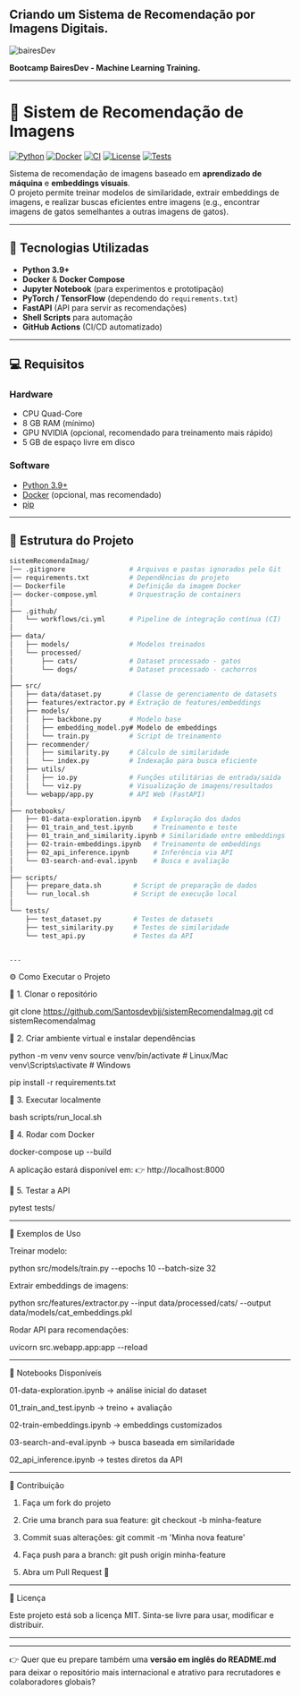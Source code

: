 ## Criando um Sistema de Recomendação por Imagens Digitais.

![bairesDev](https://github.com/user-attachments/assets/38e4f46b-98ba-48fc-86e6-793560fdf4cf)


**Bootcamp BairesDev - Machine Learning Training.**


---



# 📸 Sistem de Recomendação de Imagens 

[![Python](https://img.shields.io/badge/Python-3.9%2B-blue.svg)](https://www.python.org/)
[![Docker](https://img.shields.io/badge/Docker-Ready-blue.svg)](https://www.docker.com/)
[![CI](https://github.com/Santosdevbjj/sistemRecomendaImag/actions/workflows/ci.yml/badge.svg)](https://github.com/Santosdevbjj/sistemRecomendaImag/actions)
[![License](https://img.shields.io/badge/License-MIT-green.svg)](LICENSE)
[![Tests](https://img.shields.io/badge/tests-passing-brightgreen)]()

Sistema de recomendação de imagens baseado em **aprendizado de máquina** e **embeddings visuais**.  
O projeto permite treinar modelos de similaridade, extrair embeddings de imagens, e realizar buscas eficientes entre imagens (e.g., encontrar imagens de gatos semelhantes a outras imagens de gatos).

---

## 🚀 Tecnologias Utilizadas

- **Python 3.9+**
- **Docker** & **Docker Compose**
- **Jupyter Notebook** (para experimentos e prototipação)
- **PyTorch / TensorFlow** (dependendo do `requirements.txt`)
- **FastAPI** (API para servir as recomendações)
- **Shell Scripts** para automação
- **GitHub Actions** (CI/CD automatizado)

---

## 💻 Requisitos

### Hardware
- CPU Quad-Core  
- 8 GB RAM (mínimo)  
- GPU NVIDIA (opcional, recomendado para treinamento mais rápido)  
- 5 GB de espaço livre em disco  

### Software
- [Python 3.9+](https://www.python.org/downloads/)  
- [Docker](https://www.docker.com/) (opcional, mas recomendado)  
- [pip](https://pip.pypa.io/en/stable/)  

---

## 📂 Estrutura do Projeto

```bash
sistemRecomendaImag/
│── .gitignore                # Arquivos e pastas ignorados pelo Git
│── requirements.txt          # Dependências do projeto
│── Dockerfile                # Definição da imagem Docker
│── docker-compose.yml        # Orquestração de containers
│
├── .github/
│   └── workflows/ci.yml      # Pipeline de integração contínua (CI)
│
├── data/
│   ├── models/               # Modelos treinados
│   └── processed/
│       ├── cats/             # Dataset processado - gatos
│       └── dogs/             # Dataset processado - cachorros
│
├── src/
│   ├── data/dataset.py       # Classe de gerenciamento de datasets
│   ├── features/extractor.py # Extração de features/embeddings
│   ├── models/
│   │   ├── backbone.py       # Modelo base
│   │   ├── embedding_model.py# Modelo de embeddings
│   │   └── train.py          # Script de treinamento
│   ├── recommender/
│   │   ├── similarity.py     # Cálculo de similaridade
│   │   └── index.py          # Indexação para busca eficiente
│   ├── utils/
│   │   ├── io.py             # Funções utilitárias de entrada/saída
│   │   └── viz.py            # Visualização de imagens/resultados
│   └── webapp/app.py         # API Web (FastAPI)
│
├── notebooks/
│   ├── 01-data-exploration.ipynb   # Exploração dos dados
│   ├── 01_train_and_test.ipynb     # Treinamento e teste
│   ├── 01_train_and_similarity.ipynb # Similaridade entre embeddings
│   ├── 02-train-embeddings.ipynb   # Treinamento de embeddings
│   ├── 02_api_inference.ipynb      # Inferência via API
│   └── 03-search-and-eval.ipynb    # Busca e avaliação
│
├── scripts/
│   ├── prepare_data.sh        # Script de preparação de dados
│   └── run_local.sh           # Script de execução local
│
└── tests/
    ├── test_dataset.py        # Testes de datasets
    ├── test_similarity.py     # Testes de similaridade
    └── test_api.py            # Testes da API


---
```


⚙️ Como Executar o Projeto

🔹 1. Clonar o repositório

git clone https://github.com/Santosdevbjj/sistemRecomendaImag.git
cd sistemRecomendaImag

🔹 2. Criar ambiente virtual e instalar dependências

python -m venv venv
source venv/bin/activate   # Linux/Mac
venv\Scripts\activate      # Windows

pip install -r requirements.txt

🔹 3. Executar localmente

bash scripts/run_local.sh

🔹 4. Rodar com Docker

docker-compose up --build

A aplicação estará disponível em:
👉 http://localhost:8000

🔹 5. Testar a API

pytest tests/


---

🧪 Exemplos de Uso

Treinar modelo:

python src/models/train.py --epochs 10 --batch-size 32

Extrair embeddings de imagens:

python src/features/extractor.py --input data/processed/cats/ --output data/models/cat_embeddings.pkl

Rodar API para recomendações:

uvicorn src.webapp.app:app --reload



---

📖 Notebooks Disponíveis

01-data-exploration.ipynb → análise inicial do dataset

01_train_and_test.ipynb → treino + avaliação

02-train-embeddings.ipynb → embeddings customizados

03-search-and-eval.ipynb → busca baseada em similaridade

02_api_inference.ipynb → testes diretos da API



---

📌 Contribuição

1. Faça um fork do projeto


2. Crie uma branch para sua feature: git checkout -b minha-feature


3. Commit suas alterações: git commit -m 'Minha nova feature'


4. Faça push para a branch: git push origin minha-feature


5. Abra um Pull Request 🚀




---

📜 Licença

Este projeto está sob a licença MIT.
Sinta-se livre para usar, modificar e distribuir.


---

---

👉 Quer que eu prepare também uma **versão em inglês do README.md** para deixar o repositório mais internacional e atrativo para recrutadores e colaboradores globais?





